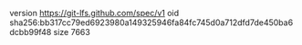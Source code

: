 version https://git-lfs.github.com/spec/v1
oid sha256:bb317cc79ed6923980a149325946fa84fc745d0a712dfd7de450ba6dcbb99f48
size 7663
